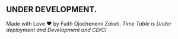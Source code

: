 ## UNDER DEVELOPMENT.
Made with Love ❤️ by Faith Ojochenemi Zekeli.
*Time Table is Under deployment and Development and CD/CI*
